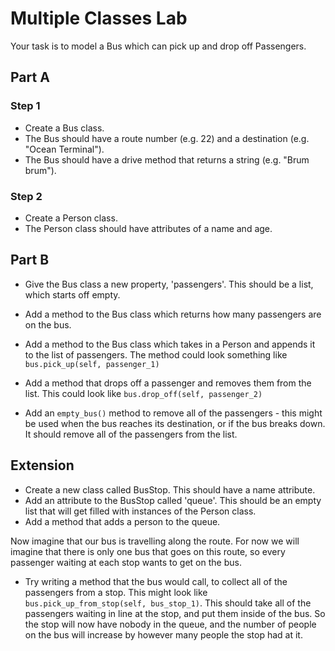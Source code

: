 # Multiple Classes Lab

Your task is to model a Bus which can pick up and drop off Passengers.

## Part A

### Step 1

- Create a Bus class.
- The Bus should have a route number (e.g. 22) and a destination (e.g. "Ocean Terminal").
- The Bus should have a drive method that returns a string (e.g. "Brum brum").

### Step 2

- Create a Person class.
- The Person class should have attributes of a name and age.

## Part B

- Give the Bus class a new property, 'passengers'. This should be a list, which starts off empty.
- Add a method to the Bus class which returns how many passengers are on the bus.

- Add a method to the Bus class which takes in a Person and appends it to the list of passengers. The method could look something like `bus.pick_up(self, passenger_1)`

- Add a method that drops off a passenger and removes them from the list. This could look like `bus.drop_off(self, passenger_2)`
- Add an `empty_bus()` method to remove all of the passengers - this might be used when the bus reaches its destination, or if the bus breaks down. It should remove all of the passengers from the list.

## Extension

- Create a new class called BusStop. This should have a name attribute.
- Add an attribute to the BusStop called 'queue'. This should be an empty list that will get filled with instances of the Person class.
- Add a method that adds a person to the queue.

Now imagine that our bus is travelling along the route. For now we will imagine that there is only one bus that goes on this route, so every passenger waiting at each stop wants to get on the bus.

- Try writing a method that the bus would call, to collect all of the passengers from a stop. This might look like `bus.pick_up_from_stop(self, bus_stop_1)`. This should take all of the passengers waiting in line at the stop, and put them inside of the bus. So the stop will now have nobody in the queue, and the number of people on the bus will increase by however many people the stop had at it.
